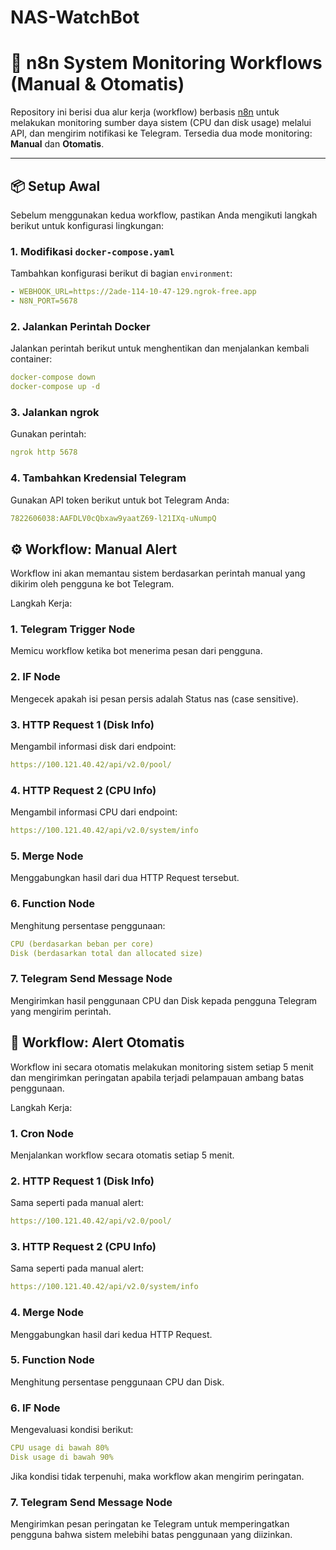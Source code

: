 # NAS-WatchBot

# 🔔 n8n System Monitoring Workflows (Manual & Otomatis)

Repository ini berisi dua alur kerja (workflow) berbasis [n8n](https://n8n.io/) untuk melakukan monitoring sumber daya sistem (CPU dan disk usage) melalui API, dan mengirim notifikasi ke Telegram. Tersedia dua mode monitoring: **Manual** dan **Otomatis**.

---

## 📦 Setup Awal

Sebelum menggunakan kedua workflow, pastikan Anda mengikuti langkah berikut untuk konfigurasi lingkungan:

### 1. Modifikasi `docker-compose.yaml`
Tambahkan konfigurasi berikut di bagian `environment`:
```yaml
- WEBHOOK_URL=https://2ade-114-10-47-129.ngrok-free.app
- N8N_PORT=5678
```

### 2. Jalankan Perintah Docker
Jalankan perintah berikut untuk menghentikan dan menjalankan kembali container:
```yaml
docker-compose down
docker-compose up -d
```

### 3. Jalankan ngrok
Gunakan perintah:
```yaml
ngrok http 5678
```

### 4. Tambahkan Kredensial Telegram
Gunakan API token berikut untuk bot Telegram Anda:
```yaml
7822606038:AAFDLV0cQbxaw9yaatZ69-l21IXq-uNumpQ
```

## ⚙️ Workflow: Manual Alert
Workflow ini akan memantau sistem berdasarkan perintah manual yang dikirim oleh pengguna ke bot Telegram.

Langkah Kerja:
### 1. Telegram Trigger Node
Memicu workflow ketika bot menerima pesan dari pengguna.

### 2. IF Node
Mengecek apakah isi pesan persis adalah Status nas (case sensitive).

### 3. HTTP Request 1 (Disk Info)
Mengambil informasi disk dari endpoint:
```yaml
https://100.121.40.42/api/v2.0/pool/
```

### 4. HTTP Request 2 (CPU Info)
Mengambil informasi CPU dari endpoint:
```yaml
https://100.121.40.42/api/v2.0/system/info
```

### 5. Merge Node
Menggabungkan hasil dari dua HTTP Request tersebut.

### 6. Function Node
Menghitung persentase penggunaan:
```yaml
CPU (berdasarkan beban per core)
Disk (berdasarkan total dan allocated size)
```
### 7. Telegram Send Message Node
Mengirimkan hasil penggunaan CPU dan Disk kepada pengguna Telegram yang mengirim perintah.

## 🔁 Workflow: Alert Otomatis
Workflow ini secara otomatis melakukan monitoring sistem setiap 5 menit dan mengirimkan peringatan apabila terjadi pelampauan ambang batas penggunaan.

Langkah Kerja:
### 1. Cron Node
Menjalankan workflow secara otomatis setiap 5 menit.

### 2. HTTP Request 1 (Disk Info)
Sama seperti pada manual alert:
```yaml
https://100.121.40.42/api/v2.0/pool/
```

### 3. HTTP Request 2 (CPU Info)
Sama seperti pada manual alert:
```yaml
https://100.121.40.42/api/v2.0/system/info
```

### 4. Merge Node
Menggabungkan hasil dari kedua HTTP Request.

### 5. Function Node
Menghitung persentase penggunaan CPU dan Disk.

### 6. IF Node
Mengevaluasi kondisi berikut:
```yaml
CPU usage di bawah 80%
Disk usage di bawah 90%
```
Jika kondisi tidak terpenuhi, maka workflow akan mengirim peringatan.

### 7. Telegram Send Message Node
Mengirimkan pesan peringatan ke Telegram untuk memperingatkan pengguna bahwa sistem melebihi batas penggunaan yang diizinkan.

